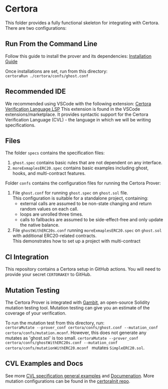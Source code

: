 # Certora 

This folder provides a fully functional skeleton for integrating with Certora.
There are two configurations:



## Run From the Command Line

Follow this guide to install the prover and its dependencies:
[Installation Guide](https://docs.certora.com/en/latest/docs/user-guide/getting-started/install.html)

Once installations are set, run from this directory:  
`certoraRun ./certora/confs/ghost.conf`  

## Recommended IDE

We recommended using VSCode with the following extension:
[Certora Verification Language LSP](https://marketplace.visualstudio.com/items?itemName=Certora.evmspec-lsp)
This extension is found in the VSCode extensions/marketplace. It provides syntactic support for the Certora Verification Language (CVL) - the language in which we will be writing specifications.
 
## Files

The folder `specs` contains the specification files: 
1. `ghost.spec` contains basic rules that are not dependent on any interface.
2. `moreExmaplesERC20.spec` contains basic examples including ghost, hooks, and multi-contract features.

Folder `confs` contains the configuration files for running the Certora Prover:  
1. File `ghost.conf` for running `ghost.spec` on `ghost.sol` file.  
This configuration is suitable for a standalone project, containing:  
    * external calls are assumed to be non-state changing and return random values on each call.  
    * loops are unrolled three times.   
    * calls to fallbacks are assumed to be side-effect-free and only update the native balance.   
2. File `ghostWithERC20s.conf` running `moreExmaplesERC20.spec` on `ghost.sol` with additional ERC20-related contracts.   
This demonstrates how to set up a project with multi-contract 


## CI Integration

This repository contains a Certora setup in GitHub actions.
You will need to provide your secret `CERTORAKEY` to GitHub. 



## Mutation Testing
The Certora Prover is integrated with <a href=https://www.certora.com/gambit>Gambit</a>, an open-source Solidity mutation testing tool. Mutation testing can give you an estimate of the coverage of your verification.

To run the mutation test from this directory, run:  
 `certoraMutate --prover_conf certora/confs/ghost.conf --mutation_conf certora/confs/mutation.mconf`. 
 However, this does not generate any mutates as 'ghost.sol' is too small. 
 `certoraMutate --prover_conf certora/confs/ghostWithERC20s.conf --mutation_conf certora/confs/mutationWithERC20.mconf ` mutates `SimpleERC20.sol`.  


## CVL Examples and Docs
See more <a href="https://github.com/Certora/Examples/tree/master/CVLByExample" target="_blank">CVL specification general examples</a>
and <a href="https://docs.certora.com" target="_blank">Documenation</a>.
More mutation configurations can be found in the [certoraInit repo](https://github.com/Certora/CertoraInit"). 
